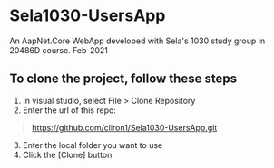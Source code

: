# Sela1030-UsersApp
An AapNet.Core WebApp developed with Sela's 1030 study group in 20486D course. Feb-2021

## To clone the project, follow these steps
1. In visual studio, select File > Clone Repository
2. Enter the url of this repo: 
> https://github.com/cliron1/Sela1030-UsersApp.git
3. Enter the local folder you want to use
4. Click the [Clone] button
